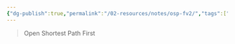 ```yaml
---
{"dg-publish":true,"permalink":"/02-resources/notes/osp-fv2/","tags":["netzwerk/protocol"],"noteIcon":""}
---
```


>Open Shortest Path First
